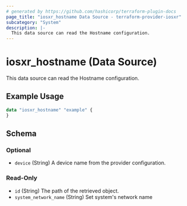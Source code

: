 ```yaml
---
# generated by https://github.com/hashicorp/terraform-plugin-docs
page_title: "iosxr_hostname Data Source - terraform-provider-iosxr"
subcategory: "System"
description: |-
  This data source can read the Hostname configuration.
---
```


# iosxr_hostname (Data Source)

This data source can read the Hostname configuration.

## Example Usage

```terraform
data "iosxr_hostname" "example" {
}
```

<!-- schema generated by tfplugindocs -->
## Schema

### Optional

- `device` (String) A device name from the provider configuration.

### Read-Only

- `id` (String) The path of the retrieved object.
- `system_network_name` (String) Set system's network name


